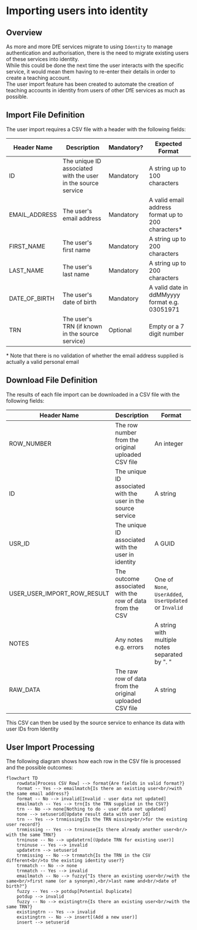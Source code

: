 # Importing users into identity

## Overview

As more and more DfE services migrate to using `Identity` to manage authentication and authorisation, there is the need to migrate existing users of these services into identity.  
While this could be done the next time the user interacts with the specific service, it would mean them having to re-enter their details in order to create a teaching account.  
The user import feature has been created to automate the creation of teaching accounts in identity from users of other DfE services as much as possible.

## Import File Definition

The user import requires a CSV file with a header with the following fields:

| Header Name   | Description                                                  | Mandatory? | Expected Format                                    |
| ------------- | ------------------------------------------------------------ | -----------| -------------------------------------------------- |
| ID            | The unique ID associated with the user in the source service | Mandatory  | A string up to 100 characters                      |
| EMAIL_ADDRESS | The user's email address                                     | Mandatory  | A valid email address format up to 200 characters* |
| FIRST_NAME    | The user's first name                                        | Mandatory  | A string up to 200 characters                      |
| LAST_NAME     | The user's last name                                         | Mandatory  | A string up to 200 characters                      |
| DATE_OF_BIRTH | The user's date of birth                                     | Mandatory  | A valid date in ddMMyyyy format e.g. 03051971      |
| TRN           | The user's TRN (if known in the source service)              | Optional   | Empty or a 7 digit number                          |

\* Note that there is no validation of whether the email address supplied is actually a valid personal email

## Download File Definition

The results of each file import can be downloaded in a CSV file with the following fields:

| Header Name                 | Description                                                  | Format                                                 |
| --------------------------- | ------------------------------------------------------------ | ------------------------------------------------------ |
| ROW_NUMBER                  | The row number from the original uploaded CSV file           | An integer                                             |
| ID                          | The unique ID associated with the user in the source service | A string                                               |
| USR_ID                      | The unique ID associated with the user in identity           | A GUID                                                 |
| USER_USER_IMPORT_ROW_RESULT | The outcome associated with the row of data from the CSV     | One of `None`, `UserAdded`, `UserUpdated` or `Invalid` |
| NOTES                       | Any notes e.g. errors                                        | A string with multiple notes separated by ". "         |
| RAW_DATA                    | The raw row of data from the original uploaded CSV file      | A string                                               |

This CSV can then be used by the source service to enhance its data with user IDs from Identity

## User Import Processing

The following diagram shows how each row in the CSV file is processed and the possible outcomes:

```mermaid
flowchart TD
    rowdata[Process CSV Row] --> format{Are fields in valid format?}
    format -- Yes --> emailmatch{Is there an existing user<br/>with the same email address?}
    format -- No --> invalid[Invalid - user data not updated]
    emailmatch -- Yes --> trn{Is the TRN supplied in the CSV?}
    trn -- No --> none[Nothing to do - user data not updated]
    none --> setuserid[Update result data with user Id]
    trn -- Yes --> trnmissing{Is the TRN missing<br/>for the existing user record?}
    trnmissing -- Yes --> trninuse{Is there already another user<br/> with the same TRN?}
    trninuse -- No --> updatetrn[(Update TRN for existing user)]
    trninuse -- Yes --> invalid
    updatetrn --> setuserid
    trnmissing -- No --> trnmatch{Is the TRN in the CSV different<br/>to the existing identity user?}
    trnmatch -- No --> none
    trnmatch -- Yes --> invalid
    emailmatch -- No --> fuzzy{"Is there an existing user<br/>with the same<br/>first name (or a synonym),<br/>last name and<br/>date of birth?"}
    fuzzy -- Yes --> potdup[Potential Duplicate]
    potdup --> invalid 
    fuzzy -- No --> existingtrn{Is there an existing user<br/>with the same TRN?}
    existingtrn -- Yes --> invalid
    existingtrn -- No --> insert[(Add a new user)]
    insert --> setuserid
```

